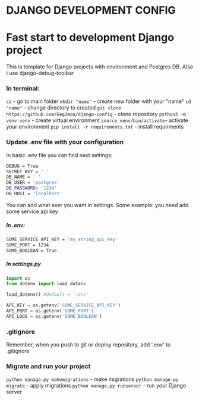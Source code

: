 # DJANGO DEVELOPMENT CONFIG #

# Fast start to development Django project
This is template for Django projects with environment and Postgres DB.
Also I use django-debug-toolbar

### In terminal:
`cd` - go to main folder
`mkdir "name"` - create new folder with your "name"
`cd "name"` - change directory to created
`git clone https://github.com/Geg3mon/django-config` - clone repository
`python3 -m venv venv` - create virtual environment
`source venv/bin/activate`- activate your environment
`pip install -r requirements.txt` - install requirments

### Update .env file with your configuration
In basic .env file you can find next settings:
```bash
DEBUG = True
SECRET_KEY = ' '
DB_NAME = ' '
DB_USER = 'postgres'
DB_PASSWORD= '1234'
DB_HOST = 'localhost'
```

You can add what ever you want in settings.
Some example: you need add some service api key

##### In .env:
```bash
SOME_SERVICE_API_KEY = 'my_string_api_key'
SOME_PORT = 1234
SOME_BOOLEAN = True
```
##### In settings.py
```python
import os
from dotenv import load_dotenv

load_dotenv() #default = '.env'

API_KEY = os.getenv('SOME_SERVICE_API_KEY')
API_PORT = os.getenv('SOME_PORT')
API_LOGS = os.getenv('SOME_BOOLEAN')
```
### .gitignore
Remember, when you push to git or deploy repository, add '.env' to .gitignore

### Migrate and run your project
`python manage.py makemigrations` - make migrations
`python manage.py migrate` - apply migrations
`python manage.py runserver` - run your Django server
